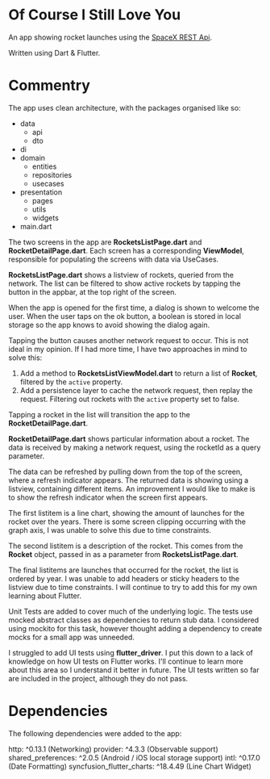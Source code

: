 # Of Course I Still Love You

An app showing rocket launches using the [SpaceX REST Api](https://github.com/r-spacex/SpaceX-API). 

Written using Dart & Flutter.

# Commentry

The app uses clean architecture, with the packages organised like so:

- data
    - api
    - dto
- di
- domain
    - entities
    - repositories
    - usecases
- presentation
    - pages
    - utils
    - widgets
- main.dart

The two screens in the app are **RocketsListPage.dart** and **RocketDetailPage.dart**. Each screen has a corresponding **ViewModel**, responsible for populating the screens with data via UseCases.

**RocketsListPage.dart** shows a listview of rockets, queried from the network. The list can be filtered to show active rockets by tapping the button in the appbar, at the top right of the screen.

When the app is opened for the first time, a dialog is shown to welcome the user. When the user taps on the ok button, a boolean is stored in local storage so the app knows to avoid showing the dialog again.

Tapping the button causes another network request to occur. This is not ideal in my opinion. If I had more time, I have two approaches in mind to solve this:

1. Add a method to **RocketsListViewModel.dart** to return a list of **Rocket**, filtered by the `active` property.
2. Add a persistence layer to cache the network request, then replay the request. Filtering out rockets with the `active` property set to false.

Tapping a rocket in the list will transition the app to the **RocketDetailPage.dart**.

**RocketDetailPage.dart** shows particular information about a rocket. The data is received by making a network request, using the rocketId as a query parameter.

The data can be refreshed by pulling down from the top of the screen, where a refresh indicator appears. The returned data is showing using a listview, containing different items. An improvement I would like to make is to show the refresh indicator when the screen first appears.

The first listitem is a line chart, showing the amount of launches for the rocket over the years. There is some screen clipping occurring with the graph axis, I was unable to solve this due to time constraints.

The second listitem is a description of the rocket. This comes from the **Rocket** object, passed in as a parameter from **RocketsListPage.dart**.

The final listitems are launches that occurred for the rocket, the list is ordered by year. I was unable to add headers or sticky headers to the listview due to time constraints. I will continue to try to add this for my own learning about Flutter.

Unit Tests are added to cover much of the underlying logic. The tests use mocked abstract classes as dependencies to return stub data. I considered using mockito for this task, however thought adding a dependency to create mocks for a small app was unneeded.

I struggled to add UI tests using **flutter_driver**. I put this down to a lack of knowledge on how UI tests on Flutter works. I'll continue to learn more about this area so I understand it better in future. The UI tests written so far are included in the project, although they do not pass.

# Dependencies

The following dependencies were added to the app:

http: ^0.13.1 (Networking)
provider: ^4.3.3 (Observable support)
shared_preferences: ^2.0.5 (Android / iOS local storage support)
intl: ^0.17.0 (Date Formatting)
syncfusion_flutter_charts: ^18.4.49 (Line Chart Widget)

